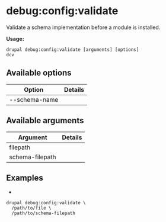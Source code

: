 # debug:config:validate
Validate a schema implementation before a module is installed.

**Usage:**
```
drupal debug:config:validate [arguments] [options]
dcv
```

## Available options
Option | Details
-------|-------------
--schema-name | 

## Available arguments
Argument | Details
---------|-------------
filepath | 
schema-filepath | 

## Examples
* 
```
drupal debug:config:validate \
  /path/to/file \
  /path/to/schema-filepath
```
